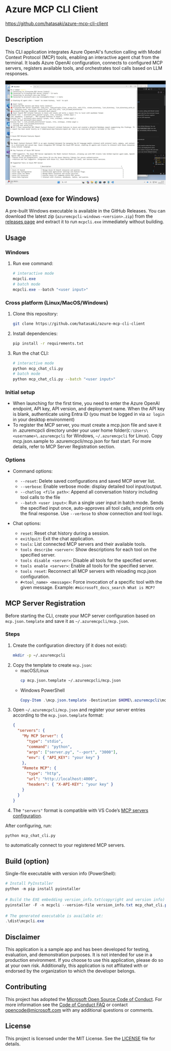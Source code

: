# Azure MCP CLI Client
https://github.com/hatasaki/azure-mcp-cli-client

## Description

This CLI application integrates Azure OpenAI's function calling with Model Context Protocol (MCP) tools, enabling an interactive agent chat from the terminal. It loads Azure OpenAI configuration, connects to configured MCP servers, registers available tools, and orchestrates tool calls based on LLM responses.

![scrrenshot](/assets/Azure-MCP-CLI-Client-screenshot.png)

## Download (exe for Windows)

A pre-built Windows executable is available in the GitHub Releases. You can download the latest zip (`azuremcpcli-windows-<version>.zip`) from the [releases page](https://github.com/hatasaki/azure-mcp-cli-client/releases) and extract it to run `mcpcli.exe` immediately without building.

## Usage
### Windows
1. Run exe command:
   ```powershell
   # interactive mode
   mcpcli.exe
   # batch mode
   mcpcli.exe --batch "<user input>"
   ```

### Cross platform (Linux/MacOS/Windows)
1. Clone this repository:
   ```bash
   git clone https://github.com/hatasaki/azure-mcp-cli-client
   ```

2. Install dependencies:
   ```bash
   pip install -r requirements.txt
   ```

3. Run the chat CLI:
   ```bash
   # interactive mode
   python mcp_chat_cli.py
   # batch mode
   python mcp_chat_cli.py --batch "<user input>"
   ```

### Initial setup
   - When launching for the first time, you need to enter the Azure OpenAI endpoint, API key, API version, and deployment name. When the API key is blank, authenticate using Entra ID (you must be logged in via `az login` in your desktop environment)
   - To register the MCP server, you must create a mcp.json file and save it in .azuremcpcli directory under your user home folder(`C:\Users\<username>\.azuremcpcli` for Windows, `~/.azuremcpcli` for Linux). Copy mcp.json.sample to .azuremcpcli/mcp.json for fast start. For more details, refer to MCP Server Registration section.

### Options
- Command options:
   - `--reset`: Delete saved configurations and saved MCP server list.
   - `--verbose`: Enable verbose mode: display detailed tool input/output.
   - `--chatlog <file path>`: Append all conversation history including tool calls to the file
   - `--batch <user input>`: Run a single user input in batch mode. Sends the specified input once, auto-approves all tool calls, and prints only the final response. Use `--verbose` to show connection and tool logs.

- Chat options:
   - `reset`: Reset chat history during a session.
   - `exit`/`quit`: Exit the chat application.
   - `tools`: List connected MCP servers and their available tools.
   - `tools describe <server>`: Show descriptions for each tool on the specified server.
   - `tools disable <server>`: Disable all tools for the specified server.
   - `tools enable <server>`: Enable all tools for the specified server.
   - `tools reset`: Reconnect all MCP servers with reloading mcp.json configuration.
   - `#<tool_name> <message>`: Force invocation of a specific tool with the given message. Example: `#microsoft_docs_search What is MCP?`

## MCP Server Registration

Before starting the CLI, create your MCP server configuration based on `mcp.json.template` and save it as `~/.azuremcpcli/mcp.json`.

### Steps
1. Create the configuration directory (if it does not exist):
   ```bash
   mkdir -p ~/.azuremcpcli
   ```
2. Copy the template to create `mcp.json`:
   - macOS/Linux
     ```bash
     cp mcp.json.template ~/.azuremcpcli/mcp.json
     ```
   - Windows PowerShell
     ```powershell
     Copy-Item .\mcp.json.template -Destination $HOME\.azuremcpcli\mcp.json
     ```
3. Open `~/.azuremcpcli/mcp.json` and register your server entries according to the `mcp.json.template` format:
   ```json
   {
     "servers": {
       "My MCP Server": {
         "type": "stdio",
         "command": "python",
         "args": ["server.py", "--port", "3000"],
         "env": { "API_KEY": "your key" }
       },
       "Remote MCP": {
         "type": "http",
         "url": "http://localhost:4000",
         "headers": { "X-API-KEY": "your key" }
       }
     }
   }
   ```
4. The `"servers"` format is compatible with VS Code’s [MCP servers configuration](https://code.visualstudio.com/docs/copilot/chat/mcp-servers).

After configuring, run:
```bash
python mcp_chat_cli.py
```
to automatically connect to your registered MCP servers.

## Build (option)
Single-file executable with version info (PowerShell):
```powershell
# Install PyInstaller
python -m pip install pyinstaller

# Build the EXE embedding version_info.txt(copyright and version info)
pyinstaller -F -n mcpcli --version-file version_info.txt mcp_chat_cli.py

# The generated executable is available at:
.\dist\mcpcli.exe
```

## Disclaimer
This application is a sample app and has been developed for testing, evaluation, and demonstration purposes. It is not intended for use in a production environment. If you choose to use this application, please do so at your own risk. Additionally, this application is not affiliated with or endorsed by the organization to which the developer belongs.

## Contributing
This project has adopted the [Microsoft Open Source Code of Conduct](https://opensource.microsoft.com/codeofconduct/). For more information see the [Code of Conduct FAQ](https://opensource.microsoft.com/codeofconduct/faq/) or contact [opencode@microsoft.com](mailto:opencode@microsoft.com) with any additional questions or comments.

## License

This project is licensed under the MIT License. See the [LICENSE](LICENSE) file for details.